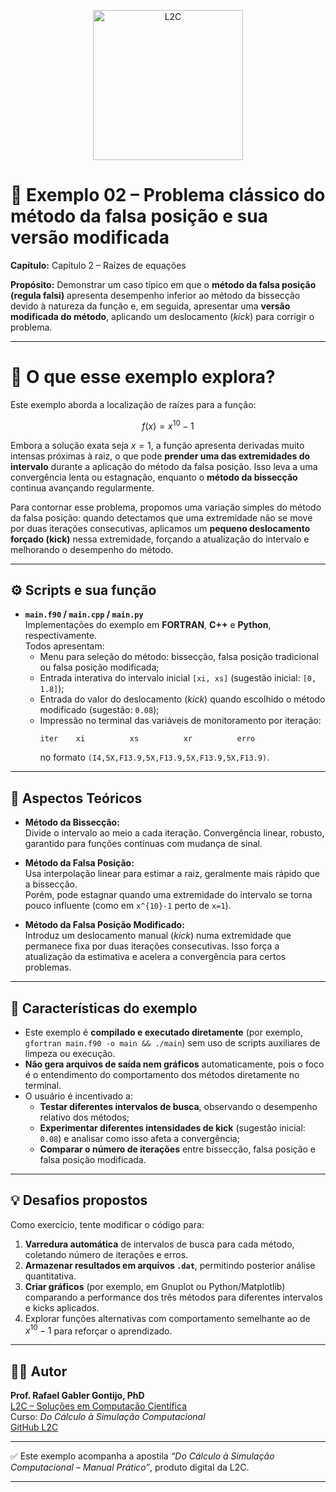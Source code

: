 <p align="center">
  <img src="../../../figs/logo-l2c.png" alt="L2C" width="240"/>
</p>

<h1> </h1>

# 🧪 Exemplo 02 – Problema clássico do método da falsa posição e sua versão modificada

**Capítulo:** Capítulo 2 – Raízes de equações

**Propósito:** Demonstrar um caso típico em que o **método da falsa posição (regula falsi)** apresenta desempenho inferior ao método da bissecção devido à natureza da função e, em seguida, apresentar uma **versão modificada do método**, aplicando um deslocamento (*kick*) para corrigir o problema.

---

# 📘 O que esse exemplo explora?

Este exemplo aborda a localização de raízes para a função:

$$
f(x) = x^{10} - 1
$$

Embora a solução exata seja $x = 1$, a função apresenta derivadas muito intensas próximas à raiz, o que pode **prender uma das extremidades do intervalo** durante a aplicação do método da falsa posição. Isso leva a uma convergência lenta ou estagnação, enquanto o **método da bissecção** continua avançando regularmente.

Para contornar esse problema, propomos uma variação simples do método da falsa posição: quando detectamos que uma extremidade não se move por duas iterações consecutivas, aplicamos um **pequeno deslocamento forçado (kick)** nessa extremidade, forçando a atualização do intervalo e melhorando o desempenho do método.

---

## ⚙️ Scripts e sua função

- **`main.f90` / `main.cpp` / `main.py`**  
  Implementações do exemplo em **FORTRAN**, **C++** e **Python**, respectivamente.  
  Todos apresentam:
  - Menu para seleção do método: bissecção, falsa posição tradicional ou falsa posição modificada;
  - Entrada interativa do intervalo inicial `[xi, xs]` (sugestão inicial: `[0, 1.8]`);
  - Entrada do valor do deslocamento (*kick*) quando escolhido o método modificado (sugestão: `0.08`);
  - Impressão no terminal das variáveis de monitoramento por iteração:
    ```
    iter    xi          xs          xr          erro
    ```
    no formato `(I4,5X,F13.9,5X,F13.9,5X,F13.9,5X,F13.9)`.

---

## 🧠 Aspectos Teóricos

- **Método da Bissecção:**  
  Divide o intervalo ao meio a cada iteração. Convergência linear, robusto, garantido para funções contínuas com mudança de sinal.

- **Método da Falsa Posição:**  
  Usa interpolação linear para estimar a raiz, geralmente mais rápido que a bissecção.  
  Porém, pode estagnar quando uma extremidade do intervalo se torna pouco influente (como em `x^{10}-1` perto de `x=1`).

- **Método da Falsa Posição Modificado:**  
  Introduz um deslocamento manual (*kick*) numa extremidade que permanece fixa por duas iterações consecutivas. Isso força a atualização da estimativa e acelera a convergência para certos problemas.

---

## 📂 Características do exemplo

- Este exemplo é **compilado e executado diretamente** (por exemplo, `gfortran main.f90 -o main && ./main`) sem uso de scripts auxiliares de limpeza ou execução.
- **Não gera arquivos de saída nem gráficos** automaticamente, pois o foco é o entendimento do comportamento dos métodos diretamente no terminal.
- O usuário é incentivado a:
  - **Testar diferentes intervalos de busca**, observando o desempenho relativo dos métodos;
  - **Experimentar diferentes intensidades de kick** (sugestão inicial: `0.08`) e analisar como isso afeta a convergência;
  - **Comparar o número de iterações** entre bissecção, falsa posição e falsa posição modificada.

---

## 💡 Desafios propostos

Como exercício, tente modificar o código para:

1. **Varredura automática** de intervalos de busca para cada método, coletando número de iterações e erros.
2. **Armazenar resultados em arquivos `.dat`**, permitindo posterior análise quantitativa.
3. **Criar gráficos** (por exemplo, em Gnuplot ou Python/Matplotlib) comparando a performance dos três métodos para diferentes intervalos e kicks aplicados.
4. Explorar funções alternativas com comportamento semelhante ao de $x^{10}-1$ para reforçar o aprendizado.

---

## 👨‍🏫 Autor

**Prof. Rafael Gabler Gontijo, PhD**  
[L2C – Soluções em Computação Científica](http://l2c.dev.br)  
Curso: *Do Cálculo à Simulação Computacional*  
[GitHub L2C](https://github.com/l2c-dev/manual-calculo-numerico)

---

✅ Este exemplo acompanha a apostila *“Do Cálculo à Simulação Computacional – Manual Prático”*, produto digital da L2C.

---
